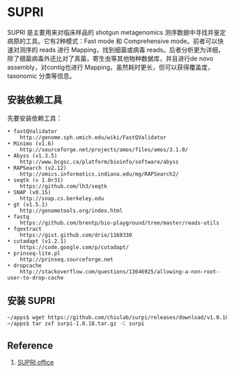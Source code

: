 # SUPRI

SUPRI 是主要用来对临床样品的 shotgun metagenomics 测序数据中寻找并鉴定病原的工具。它有2种模式：Fast mode 和 Comprehensive mode。前者可以快速对测序的 reads 进行 Mapping，找到细菌或病毒 reads。后者分析更为详细，除了细菌病毒外还比对了真菌，寄生虫等其他物种数据库，并且进行de novo assembly，对contig也进行 Mapping，虽然耗时更长，但可以获得覆盖度，taxonomic 分类等信息。

## 安装依赖工具

先要安装依赖工具：

    • fastQValidator
		http://genome.sph.umich.edu/wiki/FastQValidator
	• Minimo (v1.6)
		http://sourceforge.net/projects/amos/files/amos/3.1.0/
	• Abyss (v1.3.5)
		http://www.bcgsc.ca/platform/bioinfo/software/abyss
	• RAPSearch (v2.12)
		http://omics.informatics.indiana.edu/mg/RAPSearch2/
	• seqtk (v 1.0r31)
		https://github.com/lh3/seqtk
	• SNAP (v0.15)
		http://snap.cs.berkeley.edu
	• gt (v1.5.1)
		http://genometools.org/index.html
	• fastq
		https://github.com/brentp/bio-playground/tree/master/reads-utils
	• fqextract
		https://gist.github.com/drio/1168330
	• cutadapt (v1.2.1)
		https://code.google.com/p/cutadapt/
	• prinseq-lite.pl
		http://prinseq.sourceforge.net
	• dropcache
		http://stackoverflow.com/questions/13646925/allowing-a-non-root-user-to-drop-cache


## 安装 SUPRI

```bash
~/apps$ wget https://github.com/chiulab/surpi/releases/download/v1.0.18/surpi-1.0.18.tar.gz
~/apps$ tar zxf surpi-1.0.18.tar.gz -C surpi
```

## Reference 

1. [SUPRI office](http://chiulab.ucsf.edu/surpi)